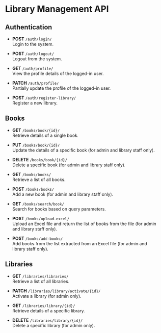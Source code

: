 # Library Management API

## Authentication

- **POST** `/auth/login/`  
  Login to the system.

- **POST** `/auth/logout/`  
  Logout from the system.

- **GET** `/auth/profile/`  
  View the profile details of the logged-in user.

- **PATCH** `/auth/profile/`  
  Partially update the profile of the logged-in user.

- **POST** `/auth/register-library/`  
  Register a new library.

## Books

- **GET** `/books/book/{id}/`  
  Retrieve details of a single book.

- **PUT** `/books/book/{id}/`  
  Update the details of a specific book (for admin and library staff only).

- **DELETE** `/books/book/{id}/`  
  Delete a specific book (for admin and library staff only).

- **GET** `/books/books/`  
  Retrieve a list of all books.

- **POST** `/books/books/`  
  Add a new book (for admin and library staff only).

- **GET** `/books/search/book/`  
  Search for books based on query parameters.

- **POST** `/books/upload-excel/`  
  Upload an Excel file and return the list of books from the file (for admin and library staff only).

- **POST** `/books/add-books/`  
  Add books from the list extracted from an Excel file (for admin and library staff only).

## Libraries

- **GET** `/libraries/libraries/`  
  Retrieve a list of all libraries.

- **PATCH** `/libraries/library/activate/{id}/`  
  Activate a library (for admin only).

- **GET** `/libraries/library/{id}/`  
  Retrieve details of a specific library.

- **DELETE** `/libraries/library/{id}/`  
  Delete a specific library (for admin only).
